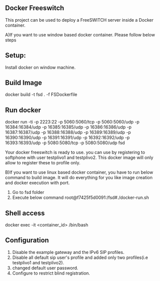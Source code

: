 Docker Freeswitch
-----------------
This project can be used to deploy a FreeSWITCH server inside a Docker container.


A)If you want to use window based docker container. Please follow below steps

Setup:
-----------------
Install docker on window machine.

Build Image
----------------
docker build -t fsd . -f FSDockerfile

Run docker
---------------
docker run -ti -p 2223:22 -p 5060:5060/tcp -p 5060:5060/udp -p 16384:16384/udp -p 16385:16385/udp -p 16386:16386/udp -p 16387:16387/udp -p 16388:16388/udp -p 16389:16389/udp -p 16390:16390/udp -p 16391:16391/udp -p 16392:16392/udp -p 16393:16393/udp -p 5080:5080/tcp -p 5080:5080/udp fsd

Your docker freeswitch is ready to use. you can use by registering to softphone with user testplivo1 and testplivo2. This docker image will only allow to register these to profile only.

B)If you want to use linux based docker container, you have to run below command to build image. It will do everything for you like image creation and docker execution with port.

1) Go to fsd folder
2) Execute below command
root@f7425f5d0091:/fsd#./docker-run.sh

Shell access
------------
docker exec -it <container_id>  /bin/bash

Configuration
-------------
1) Disable the example gateway and the IPv6 SIP profiles.
2) Disable all default sip user's profile and added only two profiles(i.e testplivo1 and testplivo2).
3) changed default user password.
4) Configure to restrict blind registration.
